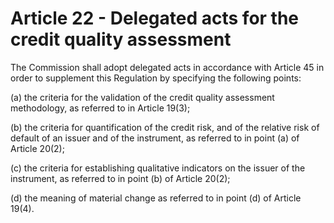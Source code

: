 # Article 22 - Delegated acts for the credit quality assessment


The Commission shall adopt delegated acts in accordance with Article 45 in order to supplement this Regulation by specifying the following points:

(a) the criteria for the validation of the credit quality assessment methodology, as referred to in Article 19(3);

(b) the criteria for quantification of the credit risk, and of the relative risk of default of an issuer and of the instrument, as referred to in point (a) of Article 20(2);

(c) the criteria for establishing qualitative indicators on the issuer of the instrument, as referred to in point (b) of Article 20(2);

(d) the meaning of material change as referred to in point (d) of Article 19(4).
